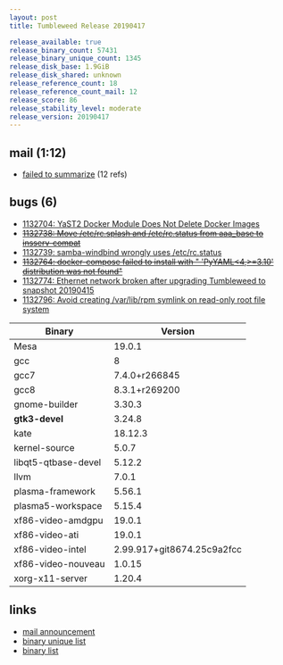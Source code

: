 ```yaml
---
layout: post
title: Tumbleweed Release 20190417

release_available: true
release_binary_count: 57431
release_binary_unique_count: 1345
release_disk_base: 1.9GiB
release_disk_shared: unknown
release_reference_count: 18
release_reference_count_mail: 12
release_score: 86
release_stability_level: moderate
release_version: 20190417
---
```


## mail (1:12)

- [failed to summarize](https://lists.opensuse.org/opensuse-factory/2019-04/msg00297.html) (12 refs)

## bugs (6)

<!--more-->

- [1132704: YaST2 Docker Module Does Not Delete Docker Images](https://bugzilla.opensuse.org/show_bug.cgi?id=1132704)
- ~~[1132738: Move /etc/rc.splash and /etc/rc.status from aaa_base to insserv-compat](https://bugzilla.opensuse.org/show_bug.cgi?id=1132738)~~
- [1132739: samba-windbind wrongly uses /etc/rc.status](https://bugzilla.opensuse.org/show_bug.cgi?id=1132739)
- ~~[1132764: docker-compose failed to install with " 'PyYAML<4,>=3.10' distribution was not found"](https://bugzilla.opensuse.org/show_bug.cgi?id=1132764)~~
- [1132774: Ethernet network broken after upgrading Tumbleweed to snapshot 20190415](https://bugzilla.opensuse.org/show_bug.cgi?id=1132774)
- [1132796: Avoid creating /var/lib/rpm symlink on read-only root file system](https://bugzilla.opensuse.org/show_bug.cgi?id=1132796)

Binary | Version
--- | ---
Mesa | 19.0.1
gcc | 8
gcc7 | 7.4.0+r266845
gcc8 | 8.3.1+r269200
gnome-builder | 3.30.3
**gtk3-devel** | 3.24.8
kate | 18.12.3
kernel-source | 5.0.7
libqt5-qtbase-devel | 5.12.2
llvm | 7.0.1
plasma-framework | 5.56.1
plasma5-workspace | 5.15.4
xf86-video-amdgpu | 19.0.1
xf86-video-ati | 19.0.1
xf86-video-intel | 2.99.917+git8674.25c9a2fcc
xf86-video-nouveau | 1.0.15
xorg-x11-server | 1.20.4

## links

- [mail announcement](https://lists.opensuse.org/opensuse-factory/2019-04/msg00294.html)
- [binary unique list](http://download.opensuse.org/history/20190417/rpm.unique.list)
- [binary list](http://download.opensuse.org/history/20190417/rpm.list)
